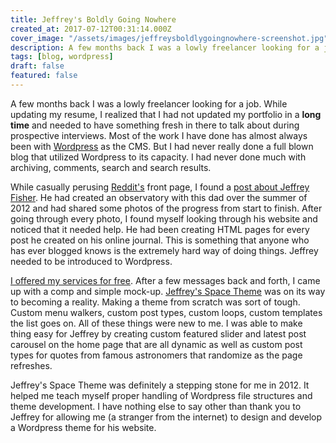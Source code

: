 ```yaml
---
title: Jeffrey's Boldly Going Nowhere
created_at: 2017-07-12T00:31:14.000Z
cover_image: "/assets/images/jeffreysboldlygoingnowhere-screenshot.jpg"
description: A few months back I was a lowly freelancer looking for a job. While updating my resume, I realized that I had not updated my portfolio in a long time and needed to have something fresh in there to talk about during prospective interviews. Most of the work I have done has almost always been with Wordpress as the CMS. But I had never really done a full blown blog that utilized Wordpress to its capacity.
tags: [blog, wordpress]
draft: false
featured: false
---
```


A few months back I was a lowly freelancer looking for a job. While updating my resume, I realized that I had not updated my portfolio in a **long time** and needed to have something fresh in there to talk about during prospective interviews. Most of the work I have done has almost always been with [Wordpress](http://wordpress.org/) as the CMS. But I had never really done a full blown blog that utilized Wordpress to its capacity. I had never done much with archiving, comments, search and search results.

While casually perusing [Reddit's](http://reddit.com/) front page, I found a [post about Jeffrey Fisher](http://www.reddit.com/r/DIY/comments/10cc67/homemade_amateur_astronomical_observatory_my_dad/). He had created an observatory with this dad over the summer of 2012 and had shared some photos of the progress from start to finish. After going through every photo, I found myself looking through his website and noticed that it needed help. He had been creating HTML pages for every post he created on his online journal. This is something that anyone who has ever blogged knows is the extremely hard way of doing things. Jeffrey needed to be introduced to Wordpress.

[I offered my services for free](http://www.reddit.com/r/DIY/comments/10cc67/homemade_amateur_astronomical_observatory_my_dad/c6cbczq). After a few messages back and forth, I came up with a comp and simple mock-up. [Jeffrey's Space Theme](http://jeffreysboldlygoingnowhere.com/) was on its way to becoming a reality. Making a theme from scratch was sort of tough. Custom menu walkers, custom post types, custom loops, custom templates the list goes on. All of these things were new to me. I was able to make thing easy for Jeffrey by creating custom featured slider and latest post carousel on the home page that are all dynamic as well as custom post types for quotes from famous astronomers that randomize as the page refreshes.

Jeffrey's Space Theme was definitely a stepping stone for me in 2012. It helped me teach myself proper handling of Wordpress file structures and theme development. I have nothing else to say other than thank you to Jeffrey for allowing me (a stranger from the internet) to design and develop a Wordpress theme for his website.